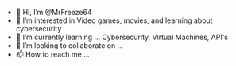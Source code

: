 - 👋 Hi, I’m @MrFreeze64
- 👀 I’m interested in Video games, movies, and learning about cybersecurity
- 🌱 I’m currently learning ... Cybersecurity, Virtual Machines, API's
- 💞️ I’m looking to collaborate on ...
- 📫 How to reach me ...

<!---
MrFreeze64/MrFreeze64 is a ✨ special ✨ repository because its `README.md` (this file) appears on your GitHub profile.
You can click the Preview link to take a look at your changes.
--->

